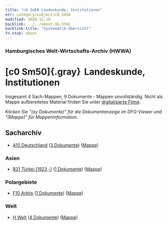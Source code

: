 ```yaml
---
title: "c0 Sm50 Landeskunde, Institutionen"
etr: category/subject/c0 Sm50
modified: 2020-12-18
backlink: ../../about.de.html
backlink-title: "Systematik-Übersicht"
fn-stub: about
---
```


### Hamburgisches Welt-Wirtschafts-Archiv (HWWA)
# [c0 Sm50]{.gray}&#8201; Landeskunde, Institutionen&#160; 




Insgesamt 4 Sach-Mappen, 9 Dokumente - Mappen unvollständig.
Nicht als Mappe aufbereitetes Material finden Sie unter [digitalisierte Filme](/film/h1_sh).

_Klicken Sie "(xy Dokumente)" für die Dokumentanzeige im DFG-Viewer und "(Mappe)" für Mappeninformation._

## Sacharchiv



- [A10 Deutschland](../../../geo/about.de.html#A10) (<a href="https://dfg-viewer.de/show/?tx_dlf[id]=https://pm20.zbw.eu/mets/sh/1261xx/126128/1827xx/182749/public.mets.de.xml" target="_blank">3 Dokumente</a>) ([Mappe](http://purl.org/pressemappe20/folder/sh/126128,182749))

### Asien

- [B21 Türkei (1923 -)](../../../geo/about.de.html#B21) (<a href="https://dfg-viewer.de/show/?tx_dlf[id]=https://pm20.zbw.eu/mets/sh/1411xx/141111/1827xx/182749/public.mets.de.xml" target="_blank">1 Dokumente</a>) ([Mappe](http://purl.org/pressemappe20/folder/sh/141111,182749))

### Polargebiete

- [F10 Arktis](../../../geo/about.de.html#F10) (<a href="https://dfg-viewer.de/show/?tx_dlf[id]=https://pm20.zbw.eu/mets/sh/1417xx/141702/1827xx/182749/public.mets.de.xml" target="_blank">1 Dokumente</a>) ([Mappe](http://purl.org/pressemappe20/folder/sh/141702,182749))

### Welt

- [H Welt](../../../geo/about.de.html#H) (<a href="https://dfg-viewer.de/show/?tx_dlf[id]=https://pm20.zbw.eu/mets/sh/1417xx/141728/1827xx/182749/public.mets.de.xml" target="_blank">4 Dokumente</a>) ([Mappe](http://purl.org/pressemappe20/folder/sh/141728,182749))


